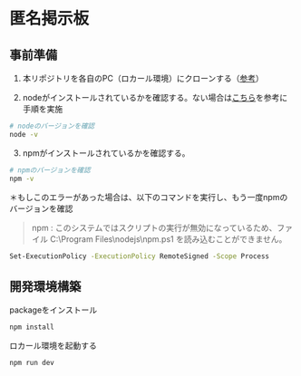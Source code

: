 # 匿名掲示板


## 事前準備

1. 本リポジトリを各自のPC（ロカール環境）にクローンする（[参考](https://zenn.dev/gachigachi/articles/329952348817d7)）

2. nodeがインストールされているかを確認する。ない場合は[こちら](https://prog-8.com/docs/nodejs-env-win)を参考に手順を実施
```bash
# nodeのバージョンを確認
node -v
```

3. npmがインストールされているかを確認する。
```bash
# npmのバージョンを確認
npm -v
```
＊もしこのエラーがあった場合は、以下のコマンドを実行し、もう一度npmのバージョンを確認
> npm : このシステムではスクリプトの実行が無効になっているため、ファイル C:\Program Files\nodejs\npm.ps1 を読み込むことができません。
```bash
Set-ExecutionPolicy -ExecutionPolicy RemoteSigned -Scope Process
```

## 開発環境構築
packageをインストール
```bash
npm install
```
ロカール環境を起動する
```bash
npm run dev
```

   
   
